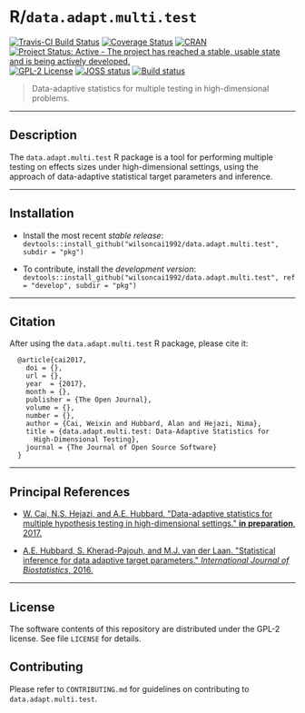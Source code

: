 # R/`data.adapt.multi.test`

[![Travis-CI Build Status](https://travis-ci.org/wilsoncai1992/data.adapt.multi.test.svg?branch=master)](https://travis-ci.org/wilsoncai1992/data.adapt.multi.test?branch=master)
[![Coverage Status](https://coveralls.io/repos/github/wilsoncai1992/data.adapt.multi.test/badge.svg?branch=master)](https://coveralls.io/github/wilsoncai1992/data.adapt.multi.test?branch=master)
[![CRAN](http://www.r-pkg.org/badges/version/data.adapt.multi.test)](http://www.r-pkg.org/pkg/data.adapt.multi.test)
[![Project Status: Active - The project has reached a stable, usable state and is being actively developed.](http://www.repostatus.org/badges/latest/active.svg)](http://www.repostatus.org/#active)
[![GPL-2 License](http://img.shields.io/:license-gpl2-blue.svg)](http://www.gnu.org/licenses/gpl-2.0.html)
[![JOSS status](http://joss.theoj.org/papers/7618d7d14ac77f6f502df3f9eac5917d/status.svg)](http://joss.theoj.org/papers/7618d7d14ac77f6f502df3f9eac5917d)
[![Build status](https://ci.appveyor.com/api/projects/status/10uqx525cg3t1omh?svg=true)](https://ci.appveyor.com/project/wilsoncai1992/data-adapt-multi-test)


> Data-adaptive statistics for multiple testing in high-dimensional problems.

---

## Description

The `data.adapt.multi.test` R package is a tool for performing multiple testing
on effects sizes under high-dimensional settings, using the approach of
data-adaptive statistical target parameters and inference.

---

## Installation

* Install the most recent _stable release_:
  `devtools::install_github("wilsoncai1992/data.adapt.multi.test", subdir = "pkg")`

* To contribute, install the _development version_:
  `devtools::install_github("wilsoncai1992/data.adapt.multi.test", ref = "develop", subdir = "pkg")`

---

## Citation

After using the `data.adapt.multi.test` R package, please cite it:

      @article{cai2017,
        doi = {},
        url = {},
        year  = {2017},
        month = {},
        publisher = {The Open Journal},
        volume = {},
        number = {},
        author = {Cai, Weixin and Hubbard, Alan and Hejazi, Nima},
        title = {data.adapt.multi.test: Data-Adaptive Statistics for
          High-Dimensional Testing},
        journal = {The Journal of Open Source Software}
      }

---

## Principal References

* [W. Cai, N.S. Hejazi, and A.E. Hubbard. "Data-adaptive statistics for multiple
    hypothesis testing in high-dimensional settings." __in preparation__,
    2017.]()

* [A.E. Hubbard, S. Kherad-Pajouh, and M.J. van der Laan. "Statistical inference
    for data adaptive target parameters." _International Journal of
    Biostatistics_, 2016.](https://www.ncbi.nlm.nih.gov/pubmed/27227715)

---

## License

The software contents of this repository are distributed under the GPL-2
license. See file `LICENSE` for details.

## Contributing

Please refer to `CONTRIBUTING.md` for guidelines on contributing to `data.adapt.multi.test`.

